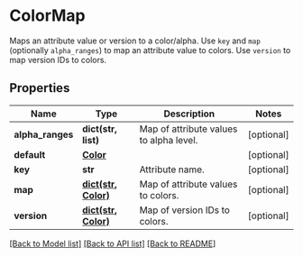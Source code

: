 # ColorMap

Maps an attribute value or version to a color/alpha. Use `key` and `map` (optionally `alpha_ranges`) to map an attribute value to colors. Use `version` to map version IDs to colors.
## Properties
Name | Type | Description | Notes
------------ | ------------- | ------------- | -------------
**alpha_ranges** | **dict(str, list)** | Map of attribute values to alpha level. | [optional] 
**default** | [**Color**](Color.md) |  | [optional] 
**key** | **str** | Attribute name. | [optional] 
**map** | [**dict(str, Color)**](Color.md) | Map of attribute values to colors. | [optional] 
**version** | [**dict(str, Color)**](Color.md) | Map of version IDs to colors. | [optional] 

[[Back to Model list]](../README.md#documentation-for-models) [[Back to API list]](../README.md#documentation-for-api-endpoints) [[Back to README]](../README.md)


